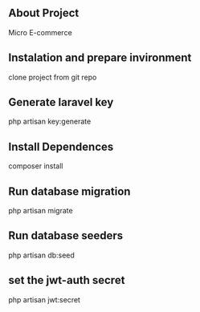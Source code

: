 ## About Project

Micro E-commerce 

## Instalation and prepare invironment

clone project from git repo

## Generate laravel key

php artisan key:generate

## Install Dependences

composer install

## Run database migration

php artisan migrate 

## Run database seeders

php artisan db:seed

## set the jwt-auth secret 

php artisan jwt:secret
